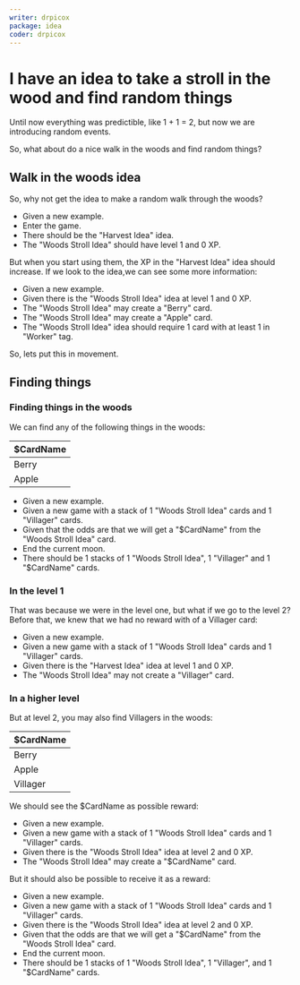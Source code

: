 ```yaml
---
writer: drpicox
package: idea
coder: drpicox
---
```

# I have an idea to take a stroll in the wood and find random things

Until now everything was predictible, like 1 + 1 = 2,
but now we are introducing random events.

So, what about do a nice walk in the woods and find random things?

## Walk in the woods idea

So, why not get the idea to make a random walk through the woods?

 * Given a new example.
 * Enter the game.
 * There should be the "Harvest Idea" idea.
 * The "Woods Stroll Idea" should have level 1 and 0 XP.

But when you start using them, the XP in the "Harvest Idea" idea should increase.
If we look to the idea,we can see some more information:

 * Given a new example.
 * Given there is the "Woods Stroll Idea" idea at level 1 and 0 XP.
 * The "Woods Stroll Idea" may create a "Berry" card.
 * The "Woods Stroll Idea" may create a "Apple" card.
 * The "Woods Stroll Idea" idea should require 1 card with at least 1 in "Worker" tag.

So, lets put this in movement.

## Finding things

### Finding things in the woods

We can find any of the following things in the woods:

| $CardName |
|-----------|
| Berry     |
| Apple     |

 * Given a new example.
 * Given a new game with a stack of 1 "Woods Stroll Idea" cards and 1 "Villager" cards.
 * Given that the odds are that we will get a "$CardName" from the "Woods Stroll Idea" card.
 * End the current moon. 
 * There should be 1 stacks of 1 "Woods Stroll Idea", 1 "Villager" and 1 "$CardName" cards.

### In the level 1

That was because we were in the level one, but what if we go to the level 2?
Before that, we knew that we had no reward with of a Villager card:

 * Given a new example.
 * Given a new game with a stack of 1 "Woods Stroll Idea" cards and 1 "Villager" cards.
 * Given there is the "Harvest Idea" idea at level 1 and 0 XP.
 * The "Woods Stroll Idea" may not create a "Villager" card.

### In a higher level

But at level 2, you may also find Villagers in the woods:

| $CardName |
|-----------|
| Berry     |
| Apple     |
| Villager  |

We should see the $CardName as possible reward:

 * Given a new example.
 * Given a new game with a stack of 1 "Woods Stroll Idea" cards and 1 "Villager" cards.
 * Given there is the "Woods Stroll Idea" idea at level 2 and 0 XP.
 * The "Woods Stroll Idea" may create a "$CardName" card.

But it should also be possible to receive it as a reward:

 * Given a new example.
 * Given a new game with a stack of 1 "Woods Stroll Idea" cards and 1 "Villager" cards.
 * Given there is the "Woods Stroll Idea" idea at level 2 and 0 XP.
 * Given that the odds are that we will get a "$CardName" from the "Woods Stroll Idea" card.
 * End the current moon.
 * There should be 1 stacks of 1 "Woods Stroll Idea", 1 "Villager", and 1 "$CardName" cards.

